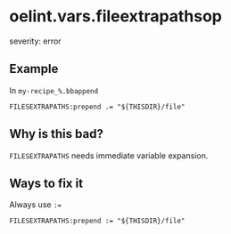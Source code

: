 # oelint.vars.fileextrapathsop

severity: error

## Example

In ``my-recipe_%.bbappend``

```
FILESEXTRAPATHS:prepend .= "${THISDIR}/file"
```

## Why is this bad?

``FILESEXTRAPATHS`` needs immediate variable expansion.

## Ways to fix it

Always use ``:=``

```
FILESEXTRAPATHS:prepend := "${THISDIR}/file"
```
